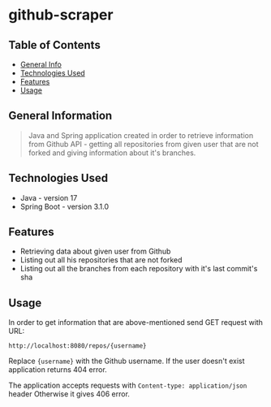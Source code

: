 

# github-scraper


## Table of Contents
* [General Info](#general-information)
* [Technologies Used](#technologies-used)
* [Features](#features)
* [Usage](#usage)



## General Information
> Java and Spring application created in order to retrieve information from Github API - getting all repositories from given user that are not forked and giving information about it's branches.


## Technologies Used
- Java - version 17
- Spring Boot - version 3.1.0


## Features
- Retrieving data about given user from Github
- Listing out all his repositories that are not forked
- Listing out all the branches from each repository with it's last commit's sha


## Usage
In order to get information that are above-mentioned send 
GET request with URL:

`http://localhost:8080/repos/{username}`

Replace `{username}` with the Github username. 
If the user doesn't exist application returns 404 error.

The application accepts requests with 
`Content-type: application/json` header
Otherwise it gives 406 error.
